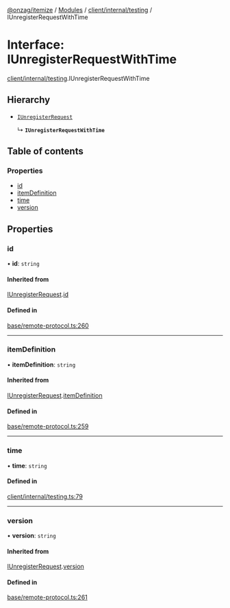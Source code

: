 [@onzag/itemize](../README.md) / [Modules](../modules.md) / [client/internal/testing](../modules/client_internal_testing.md) / IUnregisterRequestWithTime

# Interface: IUnregisterRequestWithTime

[client/internal/testing](../modules/client_internal_testing.md).IUnregisterRequestWithTime

## Hierarchy

- [`IUnregisterRequest`](base_remote_protocol.IUnregisterRequest.md)

  ↳ **`IUnregisterRequestWithTime`**

## Table of contents

### Properties

- [id](client_internal_testing.IUnregisterRequestWithTime.md#id)
- [itemDefinition](client_internal_testing.IUnregisterRequestWithTime.md#itemdefinition)
- [time](client_internal_testing.IUnregisterRequestWithTime.md#time)
- [version](client_internal_testing.IUnregisterRequestWithTime.md#version)

## Properties

### id

• **id**: `string`

#### Inherited from

[IUnregisterRequest](base_remote_protocol.IUnregisterRequest.md).[id](base_remote_protocol.IUnregisterRequest.md#id)

#### Defined in

[base/remote-protocol.ts:260](https://github.com/onzag/itemize/blob/a24376ed/base/remote-protocol.ts#L260)

___

### itemDefinition

• **itemDefinition**: `string`

#### Inherited from

[IUnregisterRequest](base_remote_protocol.IUnregisterRequest.md).[itemDefinition](base_remote_protocol.IUnregisterRequest.md#itemdefinition)

#### Defined in

[base/remote-protocol.ts:259](https://github.com/onzag/itemize/blob/a24376ed/base/remote-protocol.ts#L259)

___

### time

• **time**: `string`

#### Defined in

[client/internal/testing.ts:79](https://github.com/onzag/itemize/blob/a24376ed/client/internal/testing.ts#L79)

___

### version

• **version**: `string`

#### Inherited from

[IUnregisterRequest](base_remote_protocol.IUnregisterRequest.md).[version](base_remote_protocol.IUnregisterRequest.md#version)

#### Defined in

[base/remote-protocol.ts:261](https://github.com/onzag/itemize/blob/a24376ed/base/remote-protocol.ts#L261)
